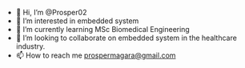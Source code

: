- 👋 Hi, I’m @Prosper02
- 👀 I’m interested in embedded system
- 🌱 I’m currently learning MSc Biomedical Engineering
- 💞️ I’m looking to collaborate on embedded system in the healthcare industry.
- 📫 How to reach me prospermagara@gmail.com

<!---
Prosper02/Prosper02 is a ✨ special ✨ repository because its `README.md` (this file) appears on your GitHub profile.
You can click the Preview link to take a look at your changes.
--->
